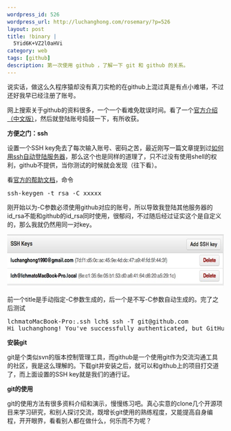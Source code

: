 ```yaml
--- 
wordpress_id: 526
wordpress_url: http://luchanghong.com/rosemary/?p=526
layout: post
title: !binary |
  5Yid6K+VZ2l0aHVi
category: web
tags: [github]
description: 第一次使用 github ，了解一下 git 和 github 的关系。
---
```

说实话，做这么久程序猿却没有真刀实枪的在github上混过真是有点小难堪，不过还好我早已经注册了账号。

网上搜索关于github的资料很多，一个一个看难免耽误时间。看了一个<a href="http://rogerdudler.github.com/git-guide/index.zh.html" target="_blank">官方介绍（中文版）</a>，然后就登陆账号捣鼓一下，有所收获。

<strong>方便之门：ssh</strong>

设置一个SSH key免去了每次输入账号、密码之苦，最近刚写一篇文章提到过<a title="mac下ssh自动登陆" href="http://luchanghong.com/rosemary/?p=513" target="_blank">如何用ssh自动登陆服务器</a>，那么这个也是同样的道理了，只不过没有使用shell的权利，github不提供，当你测试的时候就会发现（往下看）。

看<a href="https://help.github.com/articles/generating-ssh-keys" target="_blank">官方的帮助文档</a>，命令

<pre class="prettyprint">ssh-keygen -t rsa -C xxxxx</pre>刚开始以为-C参数必须使用github对应的账号，所以导致我登陆其他服务器的id_rsa不能和github的id_rsa同时使用，很郁闷，不过随后经过证实这个是自定义的，那么我就仍然用同一对key。

<a href="/upload/2012/08/B5FBBC28-77A8-4EE3-B2BD-66CE36E18305.jpg"><img class="alignnone size-full wp-image-527" title="B5FBBC28-77A8-4EE3-B2BD-66CE36E18305" src="/upload/2012/08/B5FBBC28-77A8-4EE3-B2BD-66CE36E18305.jpg" alt="" width="650" height="123" /></a>

前一个title是手动指定-C参数生成的，后一个是不写-C参数自动生成的。完了之后测试

<pre class="prettyprint">
lchmatoMacBook-Pro:.ssh lch$ ssh -T git@github.com
Hi luchanghong! You've successfully authenticated, but GitHub does not provide shell access.</pre>

<strong>安装git</strong>

git是个类似svn的版本控制管理工具，而github是一个使用git作为交流沟通工具的社区，我是这么理解的。下载git并安装之后，就可以和github上的项目打交道了，而上面设置的SSH key就是我们的通行证。

<strong>git的使用</strong>

git的使用方法有很多资料介绍和演示，慢慢练习吧。真心实意的clone几个开源项目来学习研究，和别人探讨交流，既增长git使用的熟练程度，又能提高自身编程，开开眼界，看看别人都在做什么，何乐而不为呢？
